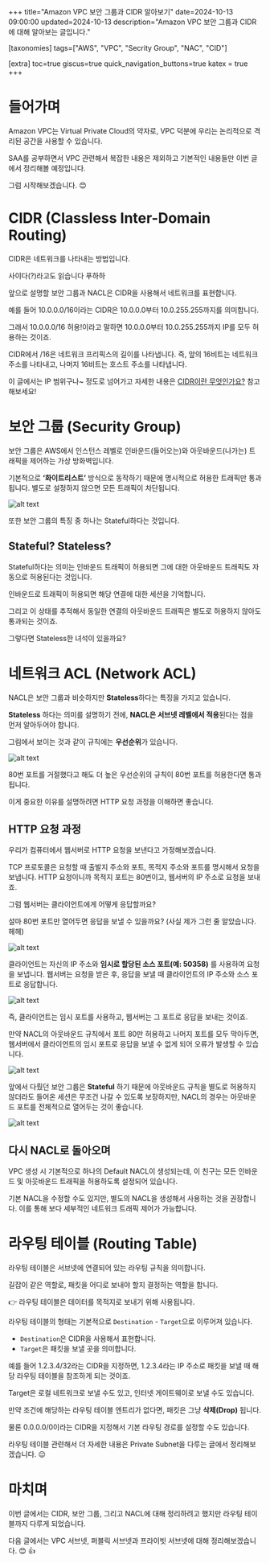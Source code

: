 +++
title="Amazon VPC 보안 그룹과 CIDR 알아보기"
date=2024-10-13 09:00:00
updated=2024-10-13
description="Amazon VPC 보안 그룹과 CIDR에 대해 알아보는 글입니다."

[taxonomies]
tags=["AWS", "VPC", "Secrity Group", "NAC", "CID"]

[extra]
toc=true
giscus=true
quick_navigation_buttons=true
katex = true
+++

# 들어가며

Amazon VPC는 Virtual Private Cloud의 약자로, VPC 덕분에 우리는 논리적으로 격리된 공간을 사용할 수 있습니다.

SAA를 공부하면서 VPC 관련해서 복잡한 내용은 제외하고 기본적인 내용들만 이번 글에서 정리해볼 예정입니다.

그럼 시작해보겠습니다. 😊

# CIDR (Classless Inter-Domain Routing)

CIDR은 네트워크를 나타내는 방법입니다.

사이다(?)라고도 읽습니다 푸하하

앞으로 설명할 보안 그룹과 NACL은 CIDR을 사용해서 네트워크를 표현합니다.

예를 들어 10.0.0.0/16이라는 CIDR은 10.0.0.0부터 10.0.255.255까지를 의미합니다.

그래서 10.0.0.0/16 허용!이라고 말하면 10.0.0.0부터 10.0.255.255까지 IP를 모두 허용하는 것이죠.

CIDR에서 /16은 네트워크 프리픽스의 길이를 나타냅니다. 즉, 앞의 16비트는 네트워크 주소를 나타내고, 나머지 16비트는 호스트 주소를 나타냅니다.

이 글에서는 IP 범위구나~ 정도로 넘어가고 자세한 내용은 [CIDR이란 무엇인가요?](https://aws.amazon.com/ko/what-is/cidr/) 참고해보세요!

# 보안 그룹 (Security Group)

보안 그룹은 AWS에서 인스턴스 레벨로 인바운드(들어오는)와 아웃바운드(나가는) 트래픽을 제어하는 가상 방화벽입니다.

기본적으로 **‘화이트리스트’** 방식으로 동작하기 때문에 명시적으로 허용한 트래픽만 통과됩니다. 별도로 설정하지 않으면 모든 트래픽이 차단됩니다.

![alt text](sg_1.png)

또한 보안 그룹의 특징 중 하나는 Stateful하다는 것입니다.

## Stateful? Stateless?

Stateful하다는 의미는 인바운드 트래픽이 허용되면 그에 대한 아웃바운드 트래픽도 자동으로 허용된다는 것입니다.

인바운드로 트래픽이 허용되면 해당 연결에 대한 세션을 기억합니다.

그리고 이 상태를 추적해서 동일한 연결의 아웃바운드 트래픽은 별도로 허용하지 않아도 통과되는 것이죠.

그렇다면 Stateless한 녀석이 있을까요?

# 네트워크 ACL (Network ACL)

NACL은 보안 그룹과 비슷하지만 **Stateless**하다는 특징을 가지고 있습니다.

**Stateless** 하다는 의미를 설명하기 전에, **NACL은 서브넷 레벨에서 적용**된다는 점을 먼저 알아두어야 합니다.

그림에서 보이는 것과 같이 규칙에는 **우선순위**가 있습니다.

![alt text](nacl_1.png)

80번 포트를 거절했다고 해도 더 높은 우선순위의 규칙이 80번 포트를 허용한다면 통과됩니다.

이게 중요한 이유를 설명하려면 HTTP 요청 과정을 이해하면 좋습니다.

## HTTP 요청 과정

우리가 컴퓨터에서 웹서버로 HTTP 요청을 보낸다고 가정해보겠습니다.

TCP 프로토콜은 요청할 때 출발지 주소와 포트, 목적지 주소와 포트를 명시해서 요청을 보냅니다. HTTP 요청이니까 목적지 포트는 80번이고, 웹서버의 IP 주소로 요청을 보내죠.

그럼 웹서버는 클라이언트에게 어떻게 응답할까요?

설마 80번 포트만 열어두면 응답을 보낼 수 있을까요? (사실 제가 그런 줄 알았습니다. 헤헤)

![alt text](vpc_1.png)

클라이언트는 자신의 IP 주소와 **임시로 할당된 소스 포트(예: 50358)** 를 사용하여 요청을 보냅니다. 웹서버는 요청을 받은 후, 응답을 보낼 때 클라이언트의 IP 주소와 소스 포트로 응답합니다.

![alt text](vpc_2.png)

즉, 클라이언트는 임시 포트를 사용하고, 웹서버는 그 포트로 응답을 보내는 것이죠.

만약 NACL의 아웃바운드 규칙에서 포트 80만 허용하고 나머지 포트를 모두 막아두면, 웹서버에서 클라이언트의 임시 포트로 응답을 보낼 수 없게 되어 오류가 발생할 수 있습니다.

![alt text](nacl_2.png)

앞에서 다뤘던 보안 그룹은 **Stateful** 하기 때문에 아웃바운드 규칙을 별도로 허용하지 않더라도 들어온 세션은 무조건 나갈 수 있도록 보장하지만, NACL의 경우는 아웃바운드 포트를 전체적으로 열어두는 것이 좋습니다.

![alt text](nacl_3.png)

## 다시 NACL로 돌아오며

VPC 생성 시 기본적으로 하나의 Default NACL이 생성되는데, 이 친구는 모든 인바운드 및 아웃바운드 트래픽을 허용하도록 설정되어 있습니다.

기본 NACL을 수정할 수도 있지만, 별도의 NACL을 생성해서 사용하는 것을 권장합니다. 이를 통해 보다 세부적인 네트워크 트래픽 제어가 가능합니다.

# 라우팅 테이블 (Routing Table)

라우팅 테이블은 서브넷에 연결되어 있는 라우팅 규칙을 의미합니다.

길잡이 같은 역할로, 패킷을 어디로 보내야 할지 결정하는 역할을 합니다.

👉 라우팅 테이블은 데이터를 목적지로 보내기 위해 사용됩니다.

라우팅 테이블의 형태는 기본적으로 `Destination` - `Target`으로 이루어져 있습니다.

- `Destination`은 CIDR을 사용해서 표현합니다.
- `Target`은 패킷을 보낼 곳을 의미합니다.

예를 들어 1.2.3.4/32라는 CIDR을 지정하면, 1.2.3.4라는 IP 주소로 패킷을 보낼 때 해당 라우팅 테이블을 참조하게 되는 것이죠.

Target은 로컬 네트워크로 보낼 수도 있고, 인터넷 게이트웨이로 보낼 수도 있습니다.

만약 조건에 해당하는 라우팅 테이블 엔트리가 없다면, 패킷은 그냥 **삭제(Drop)** 됩니다.

물론 0.0.0.0/0이라는 CIDR을 지정해서 기본 라우팅 경로를 설정할 수도 있습니다.

라우팅 테이블 관련해서 더 자세한 내용은 Private Subnet을 다루는 글에서 정리해보겠습니다. 😉

# 마치며

이번 글에서는 CIDR, 보안 그룹, 그리고 NACL에 대해 정리하려고 했지만 라우팅 테이블까지 다루게 되었습니다.

다음 글에서는 VPC 서브넷, 퍼블릭 서브넷과 프라이빗 서브넷에 대해 정리해보겠습니다. 😊 👍
